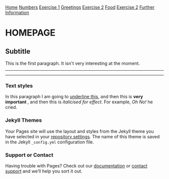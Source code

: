 
 <a href="index.html" class="btn">Home</a>
        <a href="Numbers.html" class="btn">Numbers</a>
        <a href="NumbersExercise.htm" class="btn">Exercise 1</a>
        <a href="GreetingsandGoodbyes.html" class="btn">Greetings</a>
        <a href="GreetingsExercise.htm" class="btn">Exercise 2</a>
        <a href="Food.html" class="btn">Food</a>
        <a href="FoodExercise.htm" class="btn">Exercise 2</a>
        <a href="FurtherInformation.html" class="btn">Further Information</a>
        
        
<h1> HOMEPAGE </h1>
<h2>Subtitle</h2>
<p>This is the first paragraph. It isn't very interesting at the moment.</p>

<hr>

<hr>

<h3> Text styles </h3>
<p> In this paragraph I am going to <u>underline this</u>, and then this is <strong> very important </strong>, and then this is <em>italicised for effect</em>. For example, <em> Oh No!</em> he cried. </p>




  













### Jekyll Themes

Your Pages site will use the layout and styles from the Jekyll theme you have selected in your [repository settings](https://github.com/RishikaMan/Test/settings). The name of this theme is saved in the Jekyll `_config.yml` configuration file.

### Support or Contact

Having trouble with Pages? Check out our [documentation](https://help.github.com/categories/github-pages-basics/) or [contact support](https://github.com/contact) and we’ll help you sort it out.
